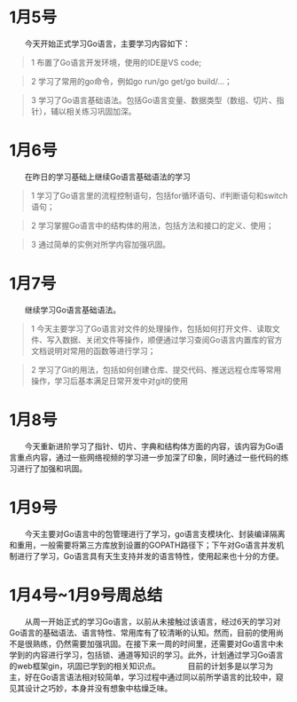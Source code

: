 # 1月5号

&emsp;&emsp;今天开始正式学习Go语言，主要学习内容如下：
>1 布置了Go语言开发环境，使用的IDE是VS code;

>2 学习了常用的go命令，例如go run/go get/go build/...；

>3 学习了Go语言基础语法。包括Go语言变量、数据类型（数组、切片、指针），辅以相关练习巩固加深。

# 1月6号

&emsp;&emsp;在昨日的学习基础上继续Go语言基础语法的学习

>1 学习了Go语言里的流程控制语句，包括for循环语句、if判断语句和switch语句；

>2 学习掌握Go语言中的结构体的用法，包括方法和接口的定义、使用；

>3 通过简单的实例对所学内容加强巩固。

# 1月7号

&emsp;&emsp;继续学习Go语言基础语法。

>1 今天主要学习了Go语言对文件的处理操作，包括如何打开文件、读取文件、写入数据、关闭文件等操作，顺便通过学习查阅Go语言内置库的官方文档说明对常用的函数等进行学习；

>2 学习了Git的用法，包括如何创建仓库、提交代码、推送远程仓库等常用操作，学习后基本满足日常开发中对git的使用

# 1月8号

&emsp;&emsp;今天重新进阶学习了指针、切片、字典和结构体方面的内容，该内容为Go语言重点内容，通过一些网络视频的学习进一步加深了印象，同时通过一些代码的练习进行了加强和巩固。

# 1月9号

&emsp;&emsp;今天主要对Go语言中的包管理进行了学习，go语言支模块化、封装编译隔离和重用，一般需要将第三方库放到设置的GOPATH路径下；下午对Go语言并发机制进行了学习，Go语言具有天生支持并发的语言特性，使用起来也十分的方便。


# 1月4号~1月9号周总结

&emsp;&emsp;从周一开始正式的学习Go语言，以前从未接触过该语言，经过6天的学习对Go语言的基础语法、语言特性、常用库有了较清晰的认知。然而，目前的使用尚不是很熟练，仍然需要加强巩固。在接下来一周的时间里，还需要对Go语言中未学到的内容进行学习，包括锁、通道等知识的学习。此外，计划通过学习Go语言的web框架gin，巩固已学到的相关知识点。  
&emsp;&emsp;目前的计划多是以学习为主，好在Go语言语法相对较简单，学习过程中通过同以前所学语言的比较中，窥见其设计之巧妙，本身并没有想象中枯燥乏味。



